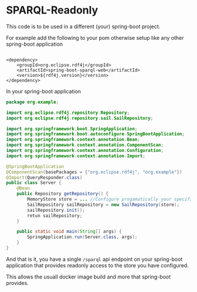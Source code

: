 # SPARQL-Readonly

This code is to be used in a different (your) spring-boot project.

For example add the following to your pom otherwise setup like any other 
spring-boot application

```

<dependency>
	<groupId>org.eclipse.rdf4j</groupId>
	<artifactId>spring-boot-sparql-web</artifactId>
	<version>${rdf4j.version}</version>
</dependency>

```

In your spring-boot application

```java
package org.example;

import org.eclipse.rdf4j.repository.Repository;
import org.eclipse.rdf4j.repository.sail.SailRepository;

import org.springframework.boot.SpringApplication;
import org.springframework.boot.autoconfigure.SpringBootApplication;
import org.springframework.context.annotation.Bean;
import org.springframework.context.annotation.ComponentScan;
import org.springframework.context.annotation.Configuration;
import org.springframework.context.annotation.Import;

@SpringBootApplication
@ComponentScan(basePackages = {"org.eclipse.rdf4j", "org.example"})
@Import(QueryResponder.class)
public class Server {
	@Bean
	public Repository getRepository() {
		MemoryStore store = ... //Configure progamatically your specific store
		SailRepository sailRepository = new SailRepository(store);
		sailRepository.init();
		retun sailRepository;
	}

	public static void main(String[] args) {
		SpringApplication.run(Server.class, args);
	}
}

```

And that is it, you have a single `/sparql` api endpoint on your spring-boot application
that provides readonly access to the store you have configured.

This allows the usuall docker image build and more that spring-boot provides.
